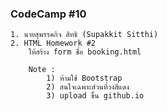 ### CodeCamp #10
    1. นายสุพรรคกิจ สิทธิ (Supakkit Sitthi)
    2. HTML Homework #2
        ให้สร้าง form ชื่อ booking.html

        Note : 
            1) ห้ามใช้ Bootstrap 
            2) สนใจเฉพาะส่วนที่วงสีแดง
            3) upload ขึ้น github.io 